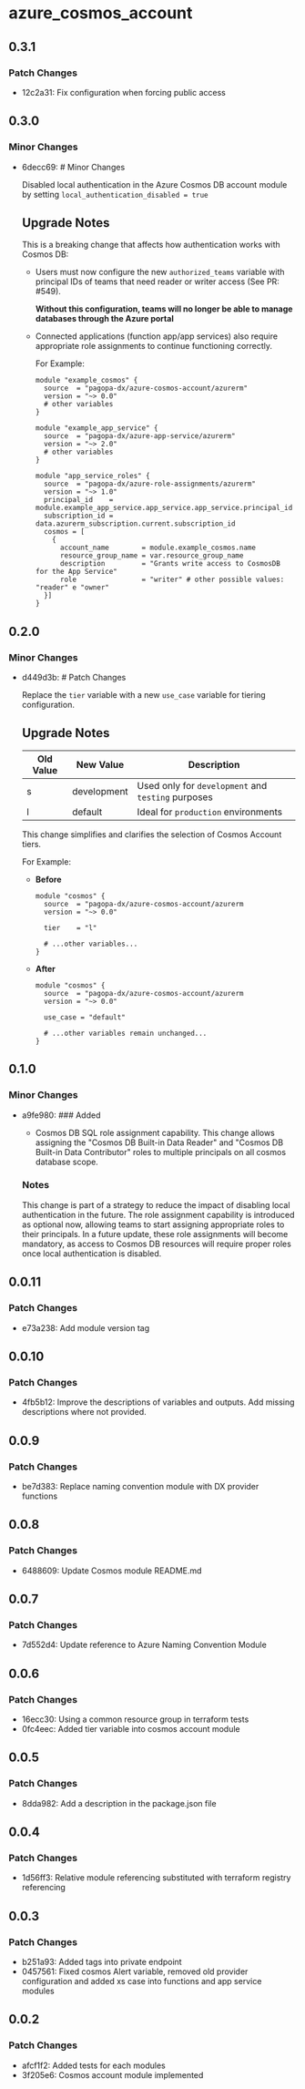 # azure_cosmos_account

## 0.3.1

### Patch Changes

- 12c2a31: Fix configuration when forcing public access

## 0.3.0

### Minor Changes

- 6decc69: # Minor Changes

  Disabled local authentication in the Azure Cosmos DB account module by setting `local_authentication_disabled = true`

  ## Upgrade Notes

  This is a breaking change that affects how authentication works with Cosmos DB:
  - Users must now configure the new `authorized_teams` variable with principal IDs of teams that need reader or writer access (See PR: #549).

    **Without this configuration, teams will no longer be able to manage databases through the Azure portal**

  - Connected applications (function app/app services) also require appropriate role assignments to continue functioning correctly.

    For Example:

    ```hcl
    module "example_cosmos" {
      source  = "pagopa-dx/azure-cosmos-account/azurerm"
      version = "~> 0.0"
      # other variables
    }

    module "example_app_service" {
      source  = "pagopa-dx/azure-app-service/azurerm"
      version = "~> 2.0"
      # other variables
    }

    module "app_service_roles" {
      source  = "pagopa-dx/azure-role-assignments/azurerm"
      version = "~> 1.0"
      principal_id    = module.example_app_service.app_service.app_service.principal_id
      subscription_id = data.azurerm_subscription.current.subscription_id
      cosmos = [
        {
          account_name        = module.example_cosmos.name
          resource_group_name = var.resource_group_name
          description         = "Grants write access to CosmosDB for the App Service"
          role                = "writer" # other possible values: "reader" e "owner"
      }]
    }
    ```

## 0.2.0

### Minor Changes

- d449d3b: # Patch Changes

  Replace the `tier` variable with a new `use_case` variable for tiering configuration.

  ## Upgrade Notes

  | Old Value | New Value   | Description                                        |
  | --------- | ----------- | -------------------------------------------------- |
  | s         | development | Used only for `development` and `testing` purposes |
  | l         | default     | Ideal for `production` environments                |

  This change simplifies and clarifies the selection of Cosmos Account tiers.

  For Example:
  - **Before**

    ```hcl
    module "cosmos" {
      source  = "pagopa-dx/azure-cosmos-account/azurerm
      version = "~> 0.0"

      tier    = "l"

      # ...other variables...
    }
    ```

  - **After**

    ```hcl
    module "cosmos" {
      source  = "pagopa-dx/azure-cosmos-account/azurerm
      version = "~> 0.0"

      use_case = "default"

      # ...other variables remain unchanged...
    }
    ```

## 0.1.0

### Minor Changes

- a9fe980: ### Added
  - Cosmos DB SQL role assignment capability. This change allows assigning the "Cosmos DB Built-in Data Reader" and "Cosmos DB Built-in Data Contributor" roles to multiple principals on all cosmos database scope.

  ### Notes

  This change is part of a strategy to reduce the impact of disabling local authentication in the future. The role assignment capability is introduced as optional now, allowing teams to start assigning appropriate roles to their principals. In a future update, these role assignments will become mandatory, as access to Cosmos DB resources will require proper roles once local authentication is disabled.

## 0.0.11

### Patch Changes

- e73a238: Add module version tag

## 0.0.10

### Patch Changes

- 4fb5b12: Improve the descriptions of variables and outputs. Add missing descriptions where not provided.

## 0.0.9

### Patch Changes

- be7d383: Replace naming convention module with DX provider functions

## 0.0.8

### Patch Changes

- 6488609: Update Cosmos module README.md

## 0.0.7

### Patch Changes

- 7d552d4: Update reference to Azure Naming Convention Module

## 0.0.6

### Patch Changes

- 16ecc30: Using a common resource group in terraform tests
- 0fc4eec: Added tier variable into cosmos account module

## 0.0.5

### Patch Changes

- 8dda982: Add a description in the package.json file

## 0.0.4

### Patch Changes

- 1d56ff3: Relative module referencing substituted with terraform registry referencing

## 0.0.3

### Patch Changes

- b251a93: Added tags into private endpoint
- 0457561: Fixed cosmos Alert variable, removed old provider configuration and added xs case into functions and app service modules

## 0.0.2

### Patch Changes

- afcf1f2: Added tests for each modules
- 3f205e6: Cosmos account module implemented

